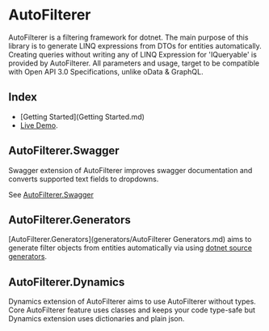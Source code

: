  # AutoFilterer

AutoFilterer is a filtering framework for dotnet.
The main purpose of this library is to generate LINQ expressions from DTOs for entities automatically. Creating queries without writing any of LINQ Expression for 'IQueryable' is provided by AutoFilterer. All parameters and usage, target to be compatible with Open API 3.0 Specifications, unlike oData & GraphQL.



## Index

- [Getting Started](Getting Started.md)
- [Live Demo](https://autofilterer-showcase.herokuapp.com/swagger/index.html#/Books/get_api_Books).

## AutoFilterer.Swagger
Swagger extension of AutoFilterer improves swagger documentation and converts supported text fields to dropdowns.

See [AutoFilterer.Swagger](https://github.com/enisn/AutoFilterer/tree/master/src/AutoFilterer.Swagger)



## AutoFilterer.Generators

[AutoFilterer.Generators](generators/AutoFilterer Generators.md) aims to generate filter objects from entities automatically via using [dotnet source generators](https://devblogs.microsoft.com/dotnet/introducing-c-source-generators/). 



## AutoFilterer.Dynamics

Dynamics extension of AutoFilterer aims to use AutoFilterer without types. Core AutoFilterer feature uses classes and keeps your code type-safe but Dynamics extension uses dictionaries and plain json.